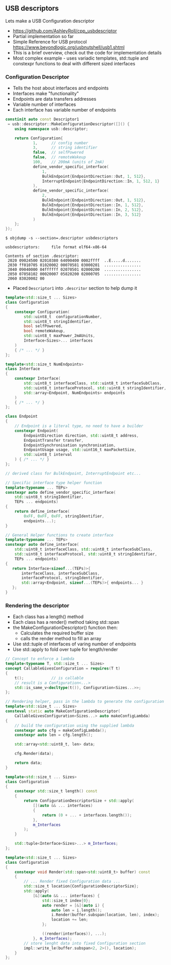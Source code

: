 
## USB descriptors

Lets make a USB Configuration descriptor

- https://github.com/AshleyRoll/cpp_usbdescriptor
- Partial implementation so far
- Simple Reference for USB protocol
  https://www.beyondlogic.org/usbnutshell/usb1.shtml
- This is a brief overview, check out the code for implementation details
  <!-- .element: class="fragment" -->
- Most complex example - uses variadic templates, std::tuple and
  constexpr functions to deal with different sized interfaces
  <!-- .element: class="fragment" -->



<!-- down -->
### Configuration Descriptor

- Tells the host about interfaces and endpoints
  <!-- .element: class="fragment" -->
- Interfaces make "functionality"
  <!-- .element: class="fragment" -->
- Endpoints are data transfers addresses
  <!-- .element: class="fragment" -->
- Variable number of interfaces
  <!-- .element: class="fragment" -->
- Each interface has variable number of endpoints
  <!-- .element: class="fragment" -->



<!-- down -->
```C++
constinit auto const Descriptor1
 = usb::descriptor::MakeConfigurationDescriptor([]() {
    using namespace usb::descriptor;

    return Configuration{
            1,      // config number
            3,      // string identifier
            false,  // selfPowered
            false,  // remoteWakeup
            100,    // 200mA (units of 2mA)
            define_vendor_specific_interface(
                1,
                BulkEndpoint{EndpointDirection::Out, 1, 512},
                InterruptEndpoint{EndpointDirection::In, 1, 512, 1}
            ),
            define_vendor_specific_interface(
                2,
                BulkEndpoint{EndpointDirection::Out, 1, 512},
                BulkEndpoint{EndpointDirection::In, 1, 512},
                BulkEndpoint{EndpointDirection::In, 2, 512},
                BulkEndpoint{EndpointDirection::In, 3, 512}
            )
    };
});
```
<!-- .element: class="r-stretch" -->



<!-- down -->

```text
$ objdump -s --section=.descriptor usbdescriptors

usbdescriptors:     file format elf64-x86-64

Contents of section .descriptor:
 2020 09024500 02010380 64090400 0002ffff  ..E.....d.......
 2030 ff010705 01020002 00070581 03000201  ................
 2040 09040000 04ffffff 02070501 02000200  ................
 2050 07058102 00020007 05820200 02000705  ................
 2060 83020002 00
 ```
 - Placed `Descriptor1` into `.descritor` section to help dump it



<!-- down -->
```C++
template<std::size_t ... Sizes>
class Configuration
{
    constexpr Configuration(
        std::uint8_t  configurationNumber,
        std::uint8_t stringIdentifier,
        bool selfPowered,
        bool remoteWakeup,
        std::uint8_t maxPower_2mAUnits,
        Interface<Sizes>... interfaces
    )
    { /* ... */ }
};
```



<!-- down -->
```C++
template<std::size_t NumEndpoints>
class Interface
{
    constexpr Interface(
        std::uint8_t interfaceClass, std::uint8_t interfaceSubClass,
        std::uint8_t interfaceProtocol, std::uint8_t stringIdentifier,
        std::array<Endpoint, NumEndpoints> endpoints
    )
    { /* ... */ }
};

class Endpoint
{
    // Endpoint is a literal type, no need to have a builder
    constexpr Endpoint(
        EndpointDirection direction, std::uint8_t address,
        EndpointTransfer transfer,
        EndpointSynchronisation synchronisation,
        EndpointUsage usage, std::uint16_t maxPacketSize,
        std::uint8_t interval
    ) { /* ... */ }
};

// derived class for BulkEndpoint, InterruptEndpoint etc...
```
<!-- .element: class="r-stretch" -->




<!-- down -->
```C++
// Specific interface type helper function
template<typename ... TEPs>
constexpr auto define_vendor_specific_interface(
    std::uint8_t stringIdentifier,
    TEPs ... endpoints)
{
    return define_interface(
        0xFF, 0xFF, 0xFF, stringIdentifier,
        endpoints...);
}

// General Helper functions to create interface
template<typename ... TEPs>
constexpr auto define_interface(
    std::uint8_t interfaceClass, std::uint8_t interfaceSubClass,
    std::uint8_t interfaceProtocol, std::uint8_t stringIdentifier,
    TEPs ... endpoints)
{
   return Interface<sizeof...(TEPs)>{
       interfaceClass, interfaceSubClass,
       interfaceProtocol, stringIdentifier,
       std::array<Endpoint, sizeof...(TEPs)>{ endpoints... }
   };
}
```
<!-- .element: class="r-stretch" -->



<!-- down -->
### Rendering the descriptor

- Each class has a length() method
  <!-- .element: class="fragment" -->
- Each class has a render() method taking std::span
  <!-- .element: class="fragment" -->
- the MakeConfigurationDescriptor() function then:
  <!-- .element: class="fragment" -->
  - Calculates the required buffer size
  <!-- .element: class="fragment" -->
  - calls the render method to fill an array
  <!-- .element: class="fragment" -->
- Use std::tuple of interfaces of varing number of endpoints
  <!-- .element: class="fragment" -->
- Use std::apply to fold over tuple for length/render
  <!-- .element: class="fragment" -->



<!-- down -->
```C++
// Concept to enforce a lambda
template<typename T, std::size_t ... Sizes>
concept CallableGivesConfiguration = requires(T t)
{
    t();            // is callable
    // result is a Configuration<...>
    std::is_same_v<decltype(t()), Configuration<Sizes...>>;
};

// Rendering helper, pass in the lambda to generate the configuration
template<std::size_t ... Sizes>
consteval static auto MakeConfigurationDescriptor(
    CallableGivesConfiguration<Sizes...> auto makeConfigLambda)
{
    // build the configuration using the supplied lambda
    constexpr auto cfg = makeConfigLambda();
    constexpr auto len = cfg.length();

    std::array<std::uint8_t, len> data;

    cfg.Render(data);

    return data;
}
```
<!-- .element: class="r-stretch" -->



<!-- down -->
```C++
template<std::size_t ... Sizes>
class Configuration
{
    constexpr std::size_t length() const
    {
        return ConfigurationDescriptorSize + std::apply(
            [](auto && ... interfaces)
            {
                return (0 + ... + interfaces.length());
            },
            m_Interfaces
        );
    }

    std::tuple<Interface<Sizes>...> m_Interfaces;
};
```
<!-- .element: class="r-stretch" -->



<!-- down -->
```C++
template<std::size_t ... Sizes>
class Configuration
{
    constexpr void Render(std::span<std::uint8_t> buffer) const
    {
        // ... Render fixed Configuration data ...
        std::size_t location{ConfigurationDescriptorSize};
        std::apply(
            [&](auto && ... interfaces) {
                std::size_t index{0};
                auto render = [&](auto i) {
                    auto len = i.length();
                    i.Render(buffer.subspan(location, len), index);
                    location += len;
                };

                ((render(interfaces)), ...);
            }, m_Interfaces);
        // store lenght data into fixed Configuration section
        impl::write_le(buffer.subspan<2, 2>(), location);
    }
};
```
<!-- .element: class="r-stretch" -->

